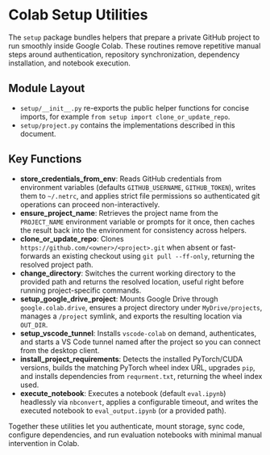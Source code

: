 # Colab Setup Utilities

The `setup` package bundles helpers that prepare a private GitHub project to run smoothly inside Google Colab. These routines remove repetitive manual steps around authentication, repository synchronization, dependency installation, and notebook execution.

## Module Layout

- `setup/__init__.py` re-exports the public helper functions for concise imports, for example `from setup import clone_or_update_repo`.
- `setup/project.py` contains the implementations described in this document.

## Key Functions

- __store_credentials_from_env__: Reads GitHub credentials from environment variables (defaults `GITHUB_USERNAME`, `GITHUB_TOKEN`), writes them to `~/.netrc`, and applies strict file permissions so authenticated git operations can proceed non-interactively.
- __ensure_project_name__: Retrieves the project name from the `PROJECT_NAME` environment variable or prompts for it once, then caches the result back into the environment for consistency across helpers.
- __clone_or_update_repo__: Clones `https://github.com/<owner>/<project>.git` when absent or fast-forwards an existing checkout using `git pull --ff-only`, returning the resolved project path.
- __change_directory__: Switches the current working directory to the provided path and returns the resolved location, useful right before running project-specific commands.
- __setup_google_drive_project__: Mounts Google Drive through `google.colab.drive`, ensures a project directory under `MyDrive/projects`, manages a `/project` symlink, and exports the resulting location via `OUT_DIR`.
- __setup_vscode_tunnel__: Installs `vscode-colab` on demand, authenticates, and starts a VS Code tunnel named after the project so you can connect from the desktop client.
- __install_project_requirements__: Detects the installed PyTorch/CUDA versions, builds the matching PyTorch wheel index URL, upgrades `pip`, and installs dependencies from `requrment.txt`, returning the wheel index used.
- __execute_notebook__: Executes a notebook (default `eval.ipynb`) headlessly via `nbconvert`, applies a configurable timeout, and writes the executed notebook to `eval_output.ipynb` (or a provided path).

Together these utilities let you authenticate, mount storage, sync code, configure dependencies, and run evaluation notebooks with minimal manual intervention in Colab.
